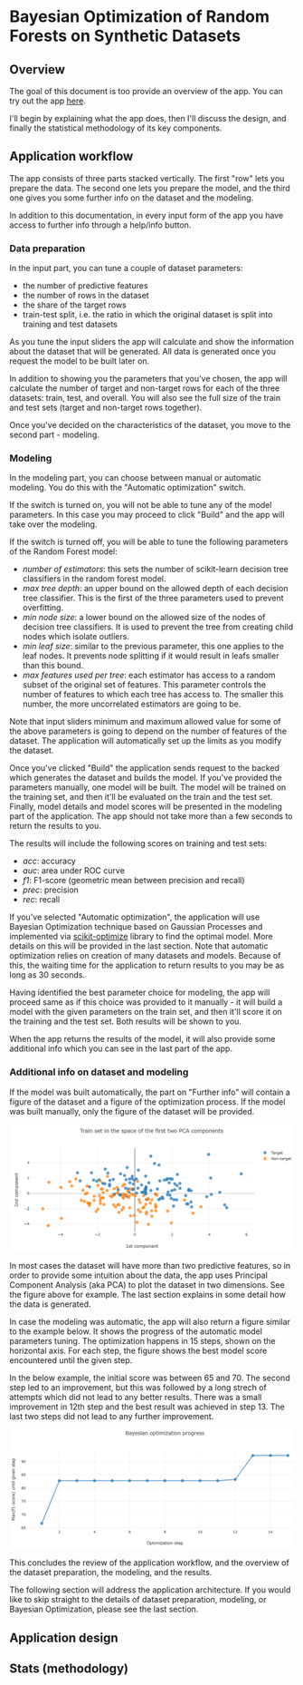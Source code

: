 # Bayesian Optimization of Random Forests on Synthetic Datasets

## Overview
The goal of this document is too provide an overview of the app. You can try out the app [here](https://bayesian-optimization-mini-app.herokuapp.com/).

I'll begin by explaining what the app does, then I'll discuss the design, and finally the statistical methodology of its key components.

## Application workflow
The app consists of three parts stacked vertically.
The first "row" lets you prepare the data. The second one lets you prepare the model, and the third one gives you some further info on the dataset and the modeling.

In addition to this documentation, in every input form of the app you have access to further info through a help/info button.

### Data preparation
In the input part, you can tune a couple of dataset parameters:
* the number of predictive features
* the number of rows in the dataset
* the share of the target rows
* train-test split, i.e. the ratio in which the original dataset is split into training and test datasets

As you tune the input sliders the app will calculate and show the information about the dataset that will be generated.
All data is generated once you request the model to be built later on.

In addition to showing you the parameters that you've chosen, the app will calculate the number of target and non-target rows for each of the three datasets: train, test, and overall. You will also see the full size of the train and test sets (target and non-target rows together).

Once you've decided on the characteristics of the dataset, you move to the second part - modeling.

### Modeling
In the modeling part, you can choose between manual or automatic modeling. You do this with the "Automatic optimization" switch.

If the switch is turned on, you will not be able to tune any of the model parameters. In this case you may proceed to click "Build" and the app will take over the modeling.

If the switch is turned off, you will be able to tune the following parameters of the Random Forest model:
* *number of estimators*: this sets the number of scikit-learn decision tree classifiers in the random forest model.
* *max tree depth*: an upper bound on the allowed depth of each decision tree classifier. This is the first of the three parameters used to prevent overfitting.
* *min node size*: a lower bound on the allowed size of the nodes of decision tree classifiers. It is used to prevent the tree from creating child nodes which isolate outliers.
* *min leaf size*: similar to the previous parameter, this one applies to the leaf nodes. It prevents node splitting if it would result in leafs smaller than this bound.
* *max features used per tree*: each estimator has access to a random subset of the original set of features. This parameter controls the number of features to which each tree has access to. The smaller this number, the more uncorrelated estimators are going to be.

Note that input sliders minimum and maximum allowed value for some of the above parameters is going to depend on the number of features of the dataset. The application will automatically set up the limits as you modify the dataset.

Once you've clicked "Build" the application sends request to the backed which generates the dataset and builds the model. If you've provided the parameters manually, one model will be built. The model will be trained on the training set, and then it'll be evaluated on the train and the test set. Finally, model details and model scores will be presented in the modeling part of the application. The app should not take more than a few seconds to return the results to you.

The results will include the following scores on training and test sets:
* *acc*: accuracy
* *auc*: area under ROC curve
* *f1*: F1-score (geometric mean between precision and recall)
* *prec*: precision
* *rec*: recall

If you've selected "Automatic optimization", the application will use Bayesian Optimization technique based on Gaussian Processes and implemented via [scikit-optimize](https://scikit-optimize.github.io/stable/) library to find the optimal model. More details on this will be provided in the last section. Note that automatic optimization relies on creation of many datasets and models. Because of this, the waiting time for the application to return results to you may be as long as 30 seconds.

Having identified the best parameter choice for modeling, the app will proceed same as if this choice was provided to it manually - it will build a model with the given parameters on the train set, and then it'll score it on the training and the test set. Both results will be shown to you.

When the app returns the results of the model, it will also provide some additional info which you can see in the last part of the app.

### Additional info on dataset and modeling

If the model was built automatically, the part on "Further info" will contain a figure of the dataset and a figure of the optimization process. If the model was built manually, only the figure of the dataset will be provided.

![sample dataset](https://raw.githubusercontent.com/vskrin/simple-automl-app/master/documentation%20figures/sample_data.PNG)

In most cases the dataset will have more than two predictive features, so in order to provide some intuition about the data, the app uses Principal Component Analysis (aka PCA) to plot the dataset in two dimensions. See the figure above for example.
The last section explains in some detail how the data is generated. 

In case the modeling was automatic, the app will also return a figure similar to the example below. It shows the progress of the automatic model parameters tuning. The optimization happens in 15 steps, shown on the horizontal axis. For each step, the figure shows the best model score encountered until the given step. 

In the below example, the initial score was between 65 and 70. The second step led to an improvement, but this was followed by a long strech of attempts which did not lead to any better results. There was a small improvement in 12th step and the best result was achieved in step 13. The last two steps did not lead to any further improvement.

![optimization progress](https://raw.githubusercontent.com/vskrin/simple-automl-app/master/documentation%20figures/opti_progress.PNG)

This concludes the review of the application workflow, and the overview of the dataset preparation, the modeling, and the results.

The following section will address the application architecture. If you would like to skip straight to the details of dataset preparation, modeling, or Bayesian Optimization, please see the last section.

## Application design

## Stats (methodology)